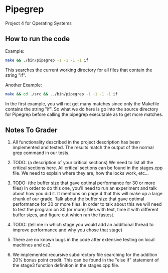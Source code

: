 # Pipegrep

Project 4 for Operating Systems

## How to run the code

Example:

```bash
make && ./bin/pipegrep -1 -1 -1 -1 if

```

This searches the current working directory for all files that contain the string "if".

Another Example:

```bash
make && cd ./src && ../bin/pipegrep -1 -1 -1 -1 if
```

In the first example, you will not get many matches since only the Makefile contains
the string "if". So what we do here is go into the source directory for Pipegrep
before calling the pipegrep executable as to get more matches.

## Notes To Grader

1. All functionality described in the project description has been implemented and tested.
The results match the output of the normal grep command in our tests.

2. TODO: (a description of your critical sections)
We need to list all the critical sections here.
All critical sections can be found in the stages.cpp file.
We need to explain where they are, how the locks work, etc...

3. TODO: (the buffer size that gave optimal performance for 30 or more files)
In order to do this one, you'll need to run an experiment and talk about how you
did it. It mentions on page 4 that this will make up a large chunk of our grade.
Talk about the buffer size that gave optimal performance for 30 or more files.
In order to talk about this we will need to test the program on 30 (or more) files with text,
time it with different buffer sizes, and figure out which ran the fastest.

4. TODO: (tell me in which stage you would add an additional thread to improve performance
and why you chose that stage)

5. There are no known bugs in the code after extensive testing on local machines and cs2.

6.  We implemented recursive subdirectory file searching for the addition 20% bonus point credit.
This can be found in the "else if" statement of the stage3 function definition in the stages.cpp
file.

